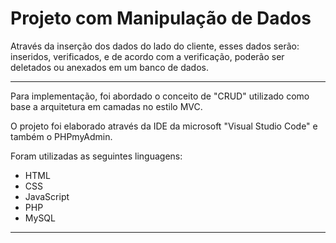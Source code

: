 # Projeto com Manipulação de Dados

Através da inserção dos dados do lado do cliente, esses dados serão: inseridos, verificados, e de acordo com a verificação, poderão ser deletados ou anexados em um banco de dados. 

---

Para implementação, foi abordado o conceito de "CRUD" utilizado como base a arquitetura em camadas no estilo MVC.

O projeto foi elaborado através da IDE da microsoft "Visual Studio Code" e também o PHPmyAdmin.

Foram utilizadas as seguintes linguagens:

- HTML
- CSS
- JavaScript
- PHP
- MySQL

---




